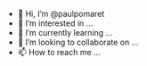 - 👋 Hi, I’m @paulpomaret
- 👀 I’m interested in ...
- 🌱 I’m currently learning ...
- 💞️ I’m looking to collaborate on ...
- 📫 How to reach me ...

<!---
paulpomaret/paulpomaret is a ✨ special ✨ repository because its `README.md` (this file) appears on your GitHub profile.
You can click the Preview link to take a look at your changes.
---


